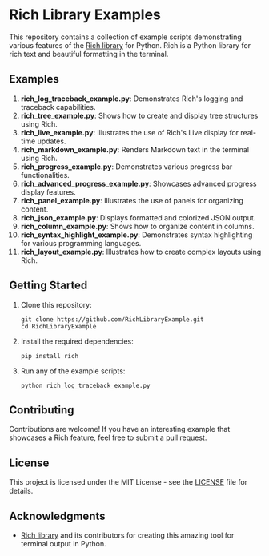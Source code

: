 # Rich Library Examples

This repository contains a collection of example scripts demonstrating various features of the [Rich library](https://github.com/Textualize/rich) for Python. Rich is a Python library for rich text and beautiful formatting in the terminal.

## Examples

1. **rich_log_traceback_example.py**: Demonstrates Rich's logging and traceback capabilities.
2. **rich_tree_example.py**: Shows how to create and display tree structures using Rich.
3. **rich_live_example.py**: Illustrates the use of Rich's Live display for real-time updates.
4. **rich_markdown_example.py**: Renders Markdown text in the terminal using Rich.
5. **rich_progress_example.py**: Demonstrates various progress bar functionalities.
6. **rich_advanced_progress_example.py**: Showcases advanced progress display features.
7. **rich_panel_example.py**: Illustrates the use of panels for organizing content.
8. **rich_json_example.py**: Displays formatted and colorized JSON output.
9. **rich_column_example.py**: Shows how to organize content in columns.
10. **rich_syntax_highlight_example.py**: Demonstrates syntax highlighting for various programming languages.
11. **rich_layout_example.py**: Illustrates how to create complex layouts using Rich.

## Getting Started

1. Clone this repository:
   ```
   git clone https://github.com/RichLibraryExample.git
   cd RichLibraryExample
   ```

2. Install the required dependencies:
   ```
   pip install rich
   ```

3. Run any of the example scripts:
   ```
   python rich_log_traceback_example.py
   ```

## Contributing

Contributions are welcome! If you have an interesting example that showcases a Rich feature, feel free to submit a pull request.

## License

This project is licensed under the MIT License - see the [LICENSE](LICENSE) file for details.

## Acknowledgments

- [Rich library](https://github.com/Textualize/rich) and its contributors for creating this amazing tool for terminal output in Python.
